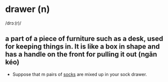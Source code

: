 # drawer (n)

/drɔː(r)/

## a part of a piece of furniture such as a desk, used for keeping things in. It is like a box in shape and has a handle on the front for pulling it out (ngăn kéo)

- Suppose that m pairs of [socks](sock-n.md#a-piece-of-clothing-that-is-worn-over-the-foot-ankle-and-lower-part-of-the-leg-especially-inside-a-shoe-vớ) are mixed up in your sock drawer.